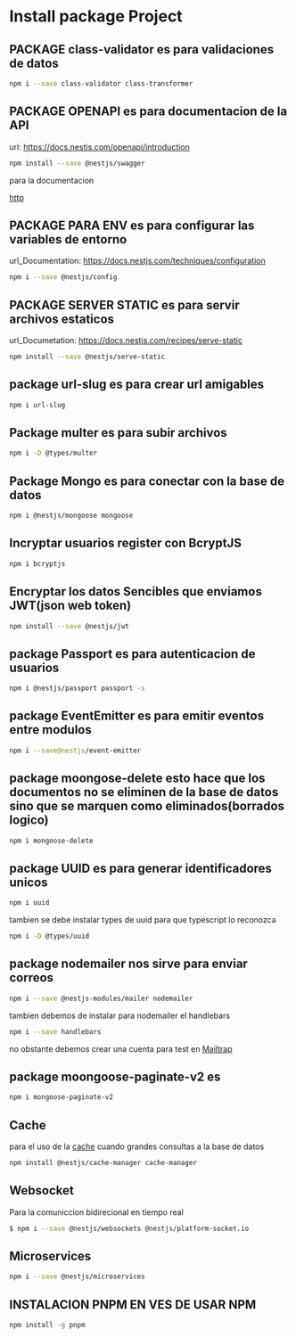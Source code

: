 # Install package Project

## PACKAGE class-validator es para validaciones de datos 
```sh
npm i --save class-validator class-transformer
```
## PACKAGE OPENAPI es para documentacion de la API
url: https://docs.nestjs.com/openapi/introduction
```sh
npm install --save @nestjs/swagger
```
para la documentacion

[http](http://localhost:3000/Documentation)

## PACKAGE PARA ENV es para configurar las variables de entorno
url_Documentation: https://docs.nestjs.com/techniques/configuration
```sh
npm i --save @nestjs/config
```
## PACKAGE SERVER STATIC es para servir archivos estaticos
url_Documetation: https://docs.nestjs.com/recipes/serve-static
```sh
npm install --save @nestjs/serve-static
```

## package url-slug es para crear url amigables

```sh
npm i url-slug
```
## Package multer es para subir archivos
```sh
npm i -D @types/multer
```
## Package Mongo es para conectar con la base de datos
```sh
npm i @nestjs/mongoose mongoose
```

## Incryptar usuarios register con BcryptJS
```sh
npm i bcryptjs
```
## Encryptar los datos Sencibles que enviamos JWT(json web token)

```sh
npm install --save @nestjs/jwt
```

## package Passport es para autenticacion de usuarios
```sh
npm i @nestjs/passport passport -s
```

## package EventEmitter es para emitir eventos entre modulos 
```sh
npm i --save@nestjs/event-emitter
```
## package moongose-delete esto hace que los documentos no se eliminen de la base de datos sino que se marquen como eliminados(borrados logico)
```sh
npm i mongoose-delete
```
## package UUID es para generar identificadores unicos
```sh
npm i uuid
```
tambien se debe instalar types de uuid para que typescript lo reconozca
```sh
npm i -D @types/uuid
```
## package nodemailer nos sirve para enviar  correos
``` sh
npm i --save @nestjs-modules/mailer nodemailer
```
tambien debemos de instalar para nodemailer el handlebars 

```sh
npm i --save handlebars
```
no obstante debemos crear una cuenta para test en  [Mailtrap](https://mailtrap.io/)

## package moongoose-paginate-v2   es 

```sh
npm i mongoose-paginate-v2
```

## Cache
para el uso de la [cache](https://docs.nestjs.com/techniques/caching) cuando grandes consultas a la base de datos 

```sh
npm install @nestjs/cache-manager cache-manager
```
##  Websocket
Para la comuniccion bidirecional en tiempo real

```sh
$ npm i --save @nestjs/websockets @nestjs/platform-socket.io
```

## Microservices

```sh
npm i --save @nestjs/microservices
```

## INSTALACION PNPM EN VES DE USAR NPM
```sh
npm install -g pnpm
```